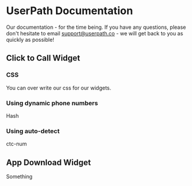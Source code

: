 # UserPath Documentation
Our documentation - for the time being. If you have any questions, please don't hesitate to email support@userpath.co - we will get back to you as quickly as possible!

## Click to Call Widget

### CSS
You can over write our css for our widgets.

### Using dynamic phone numbers
Hash

### Using auto-detect
ctc-num

## App Download Widget

Something
